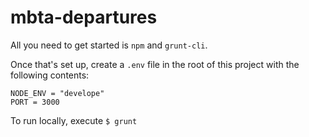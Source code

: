 mbta-departures
=============


All you need to get started is `npm` and `grunt-cli`.

Once that's set up, create a `.env` file in the root of this project with the following contents:

```
NODE_ENV = "develope"
PORT = 3000
```

To run locally, execute `$ grunt`